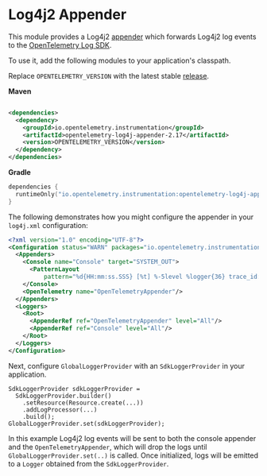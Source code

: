 # Log4j2 Appender

This module provides a Log4j2 [appender](https://logging.apache.org/log4j/2.x/manual/appenders.html)
which forwards Log4j2 log events to the
[OpenTelemetry Log SDK](https://github.com/open-telemetry/opentelemetry-java/tree/main/sdk/logs).

To use it, add the following modules to your application's classpath.

Replace `OPENTELEMETRY_VERSION` with the latest
stable [release](https://search.maven.org/search?q=g:io.opentelemetry.instrumentation).

**Maven**

```xml

<dependencies>
  <dependency>
    <groupId>io.opentelemetry.instrumentation</groupId>
    <artifactId>opentelemetry-log4j-appender-2.17</artifactId>
    <version>OPENTELEMETRY_VERSION</version>
  </dependency>
</dependencies>
```

**Gradle**

```kotlin
dependencies {
  runtimeOnly("io.opentelemetry.instrumentation:opentelemetry-log4j-appender-2.17:OPENTELEMETRY_VERSION")
}
```

The following demonstrates how you might configure the appender in your `log4j.xml` configuration:

```xml
<?xml version="1.0" encoding="UTF-8"?>
<Configuration status="WARN" packages="io.opentelemetry.instrumentation.log4j.appender.v2_17">
  <Appenders>
    <Console name="Console" target="SYSTEM_OUT">
      <PatternLayout
          pattern="%d{HH:mm:ss.SSS} [%t] %-5level %logger{36} trace_id: %X{trace_id} span_id: %X{span_id} trace_flags: %X{trace_flags} - %msg%n"/>
    </Console>
    <OpenTelemetry name="OpenTelemetryAppender"/>
  </Appenders>
  <Loggers>
    <Root>
      <AppenderRef ref="OpenTelemetryAppender" level="All"/>
      <AppenderRef ref="Console" level="All"/>
    </Root>
  </Loggers>
</Configuration>
```

Next, configure `GlobalLoggerProvider` with an `SdkLoggerProvider` in your application.

```
SdkLoggerProvider sdkLoggerProvider =
  SdkLoggerProvider.builder()
    .setResource(Resource.create(...))
    .addLogProcessor(...)
    .build();
GlobalLoggerProvider.set(sdkLoggerProvider);
```

In this example Log4j2 log events will be sent to both the console appender and
the `OpenTelemetryAppender`, which will drop the logs until `GlobalLoggerProvider.set(..)` is
called. Once initialized, logs will be emitted to a `Logger` obtained from the `SdkLoggerProvider`.
